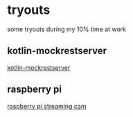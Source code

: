 # tryouts

some tryouts during my 10% time at work

## kotlin-mockrestserver
[kotlin-mockrestserver](kotlin-mockrestserver/)

## raspberry pi
[raspberry pi streaming cam](raspberry-pi/streaming-cam)
